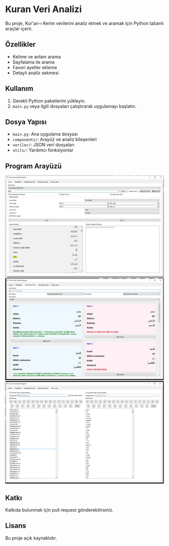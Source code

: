 # Kuran Veri Analizi

Bu proje, Kur'an-ı Kerim verilerini analiz etmek ve aramak için Python tabanlı araçlar içerir.

## Özellikler
- Kelime ve anlam arama
- Sayfalama ile arama
- Favori ayetler ekleme
- Detaylı analiz sekmesi

## Kullanım
1. Gerekli Python paketlerini yükleyin.
2. `main.py` veya ilgili dosyaları çalıştırarak uygulamayı başlatın.

## Dosya Yapısı
- `main.py`: Ana uygulama dosyası
- `components/`: Arayüz ve analiz bileşenleri
- `veriler/`: JSON veri dosyaları
- `utils/`: Yardımcı fonksiyonlar

## Program Arayüzü

![Arayüz 1](images/arayuz1.png)
![Arayüz 2](images/arayuz2.png)
![Arayüz 3](images/arayuz3.png)


## Katkı
Katkıda bulunmak için pull request gönderebilirsiniz.

## Lisans
Bu proje açık kaynaklıdır.

